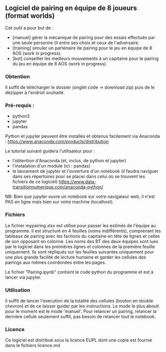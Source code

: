 ## Logiciel de pairing en équipe de 8 joueurs (format worlds)

Cet outil a pour but de :
- [manuel] gérer la mécanique de pairing pour des essais effectués par une seule personne (il entre ses choix et ceux de l'adversaire.
- [training] simuler un partenaire de pairing pour le jeu en équipe de 8 AOS (work in progress).
- [bot] conseiller les meilleurs mouvements à un capitaine pour le pairing du jeu en équipe de 8 AOS (work in progress).

### Obtention

Il suffit de télécharger le dossier (onglet code -> download zip) puis de le dézipper à l'endroit souhaité.

### Pré-requis :

- python3
- jupyter 
- pandas

Python et jupyter peuvent être installés et obtenus facilement via Anaconda :
https://www.anaconda.com/products/distribution 

Le tutorial suivant guidera l'utilisateur pour :
- l'obtention d'Anaconda (et, inclus, de python et jupyter)
- l'instalation d'un module (ici : pandas)
- le lancement de jupyter et l'ouverture d'un notebook (il faudra naviguer dans ses répertoires pour se placer dans celui où se trouvent les fichiers de ce logiciel)
https://www.data-transitionnumerique.com/anaconda-python/

NB: Bien que jupyter ouvre un notebook sur votre navigateur web, il n'est PAS en ligne mais bien sur votre machine (localhost).

### Fichiers

Le fichier mypairing.xlsx est utilisé pour passer les estimés de l'équipe au programme.
Il est structuré en 4 feuilles (noms indifférents), comprenant les tableaux de pairing avec les factions du capitaine en tête de lignes et celles de son opposant en colonne.
Les noms des BT des deux équipes sont lues par le logiciel dans les premières lignes et colonnes de la première feuille uniquement. 
Ils sont répliqués sur les feuilles suivantes uniquement pour une plus grande facilité de lecture humaine et garder les cellules des pairings aux mêmes coordonées entre les pages.

Le fichier "Pairing.ipynb" contient le code python du programme et est à lancer via jupyter.

### Utilisation

Il suffit de lancer l'execution de la totalité des cellules (bouton en double chevron) et de ce laisser guider par les instructions.
Le mode le plus abouti pour le moment est le mode 'manuel'.
Pour relancer un pairing, relancer la dernière cellule seulement suffit, pas besoin de relancer tout le notebook.

### Licence 
Ce logiciel est distribué sous la licence EUPL dont une copie est fournie dans le fichiers licence.md

